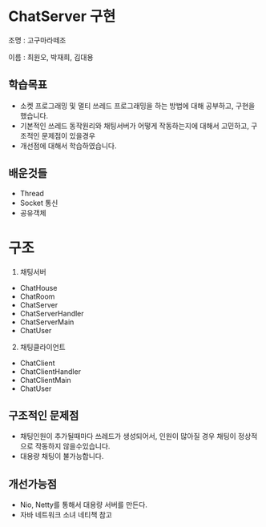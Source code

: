# ChatServer 구현

조명 : 고구마라떼조

이름 : 최원오, 박재희, 김대용

## 학습목표

* 소켓 프로그래밍 및 멀티 쓰레드 프로그래밍을 하는 방법에 대해 공부하고, 구현을 했습니다.
* 기본적인 쓰레드 동작원리와 채팅서버가 어떻게 작동하는지에 대해서 고민하고, 구조적인 문제점이 있을경우 
* 개선점에 대해서 학습하였습니다.

## 배운것들

* Thread
* Socket 통신
* 공유객체

# 구조

1) 채팅서버

- ChatHouse
- ChatRoom
- ChatServer
- ChatServerHandler
- ChatServerMain
- ChatUser

2) 채팅클라이언트

- ChatClient
- ChatClientHandler
- ChatClientMain
- ChatUser

## 구조적인 문제점

* 채팅인원이 추가될때마다 쓰레드가 생성되어서, 인원이 많아질 경우 채팅이 정상적으로 작동하지 않을수있습니다.
* 대용량 채팅이 불가능합니다.

## 개선가능점

* Nio, Netty를 통해서 대용량 서버를 만든다.
* 자바 네트워크 소녀 네티책 참고
